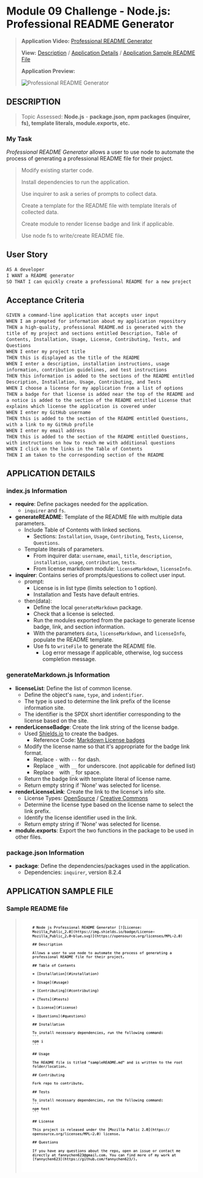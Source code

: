 
# Module 09 Challenge - Node.js: Professional README Generator

>**Application Video:** [Professional README Generator](https://drive.google.com/file/d/1wnPgtGMqW0F1YCBkTD9YU0YcC7tyHBsO/view)
>
>**View:** [Description](#description) / [Application Details](#application-details) / [Application Sample README File](#application-sample-file)
>
>**Application Preview:**
>
>![Professional README Generator](/assets/Professional%20README%20Generator.gif "Professional README Generator")
## **DESCRIPTION**
> Topic Assessed: **Node.js** - **package.json, npm packages (inquirer, fs), template literals, module.exports, etc.**
### **My Task**
*Professional README Generator* allows a user to use node to automate the process of generating a professional README file for their project.
> Modify existing starter code. 
>
> Install dependencies to run the application.
> 
> Use inquirer to ask a series of prompts to collect data.
> 
> Create a template for the README file with template literals of collected data.
> 
> Create module to render license badge and link if applicable.
> 
> Use node fs to write/create README file.
> 
## User Story
```
AS A developer
I WANT a README generator
SO THAT I can quickly create a professional README for a new project
```
## Acceptance Criteria

```
GIVEN a command-line application that accepts user input
WHEN I am prompted for information about my application repository
THEN a high-quality, professional README.md is generated with the title of my project and sections entitled Description, Table of Contents, Installation, Usage, License, Contributing, Tests, and Questions
WHEN I enter my project title
THEN this is displayed as the title of the README
WHEN I enter a description, installation instructions, usage information, contribution guidelines, and test instructions
THEN this information is added to the sections of the README entitled Description, Installation, Usage, Contributing, and Tests
WHEN I choose a license for my application from a list of options
THEN a badge for that license is added near the top of the README and a notice is added to the section of the README entitled License that explains which license the application is covered under
WHEN I enter my GitHub username
THEN this is added to the section of the README entitled Questions, with a link to my GitHub profile
WHEN I enter my email address
THEN this is added to the section of the README entitled Questions, with instructions on how to reach me with additional questions
WHEN I click on the links in the Table of Contents
THEN I am taken to the corresponding section of the README
```

## **APPLICATION DETAILS**

### index.js Information
* **require**: Define packages needed for the application.
  * `inquirer` and `fs`.
* **generateREADME**: Template of the README file with multiple data parameters.
  * Include Table of Contents with linked sections.
	* Sections: `Installation`, `Usage`, `Contributing`, `Tests`, `License`, `Questions`.
  * Template literals of parameters.
  	* From inquirer data: `username`, `email`, `title`, `description`, `installation`, `usage`, `contribution`, `tests`.
	* From license markdown module: `licenseMarkdown`, `licenseInfo`.
* **inquirer**: Contains series of prompts/questions to collect user input.
  * prompt: 
	* License is in list type (limits selection to 1 option).
	* Installation and Tests have default entries.
  * then(data):
	* Define the local `generateMarkdown` package.
	* Check that a license is selected.
	* Run the modules exported from the package to generate license badge, link, and section information.
	* With the parameters `data`, `licenseMarkdown`, and `licenseInfo`, populate the README template.
	* Use fs to `writeFile` to generate the README file.
	  * Log error message if applicable, otherwise, log success completion message. 

### generateMarkdown.js Information
* **licenseList**: Define the list of common license.
  * Define the object's `name`, `type`, and `indentifier`.
  * The type is used to determine the link prefix of the license information site.
  * The identifier is the SPDX short identifier corresponding to the license based on the site.
* **renderLicenseBadge**: Create the link string of the license badge.
  * Used [Shields.io](https://shields.io/) to create the badges.
    * Reference Code: [Markdown License badges](https://gist.github.com/lukas-h/2a5d00690736b4c3a7ba)
  * Modify the license name so that it's appropriate for the badge link format.
	* Replace `-` with `--` for dash.
	* Replace `_` with `__` for underscore. (not applicable for defined list)
	* Replace ` ` with `_` for space.
  * Return the badge link with template literal of license name.
  * Return empty string if 'None' was selected for license.
* **renderLicenseLink**: Create the link to the license's info site.
  * License Types: [OpenSource](https://opensource.org/licenses/) / [Creative Commons](https://creativecommons.org/)
  * Determine the license type based on the license name to select the link prefix.
  * Identify the license identifier used in the link.
  * Return empty string if 'None' was selected for license.
* **module.exports**: Export the two functions in the package to be used in other files.

### package.json Information
* **package**: Define the dependencies/packages used in the application.
  * Dependencies: `inquirer`, version 8.2.4

## **APPLICATION SAMPLE FILE**
### Sample README file
>![Sample README file](./assets/sampleREADME.png "Sample README file")